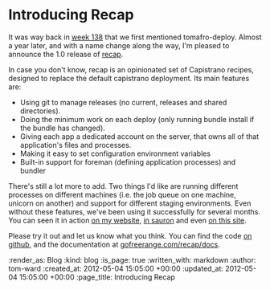 Introducing Recap
=================

It was way back in [week 138](/week-138) that we first mentioned tomafro-deploy.  Almost a year later, and with a name change along the way, I'm pleased to announce the 1.0 release of [recap](https://github.com/freerange/recap).

In case you don't know, recap is an opinionated set of Capistrano recipes, designed to replace the default capistrano deployment.  Its main features are:

  - Using git to manage releases (no current, releases and shared directories).
  - Doing the minimum work on each deploy (only running bundle install if the bundle has changed).
  - Giving each app a dedicated account on the server, that owns all of that application's files and processes.
  - Making it easy to set configuration environment variables
  - Built-in support for foreman (defining application processes) and bundler

There's still a lot more to add.  Two things I'd like are running different processes on different machines (i.e. the job queue on one machine, unicorn on another) and support for different staging environments.  Even without these features, we've been using it successfully for several months.  You can seen it in action [on my website](https://github.com/tomafro/tomafro.net/blob/lanyon/Capfile), [in sauron](https://github.com/freerange/sauron/blob/master/Capfile) and even [on this site](https://github.com/freerange/site/blob/master/Capfile).

Please try it out and let us know what you think.  You can find the code [on github](https://github.com/freerange/recap), and the documentation at [gofreerange.com/recap/docs](https://freerange.github.io/recap).

:render_as: Blog
:kind: blog
:is_page: true
:written_with: markdown
:author: tom-ward
:created_at: 2012-05-04 15:05:00 +00:00
:updated_at: 2012-05-04 15:05:00 +00:00
:page_title: Introducing Recap
